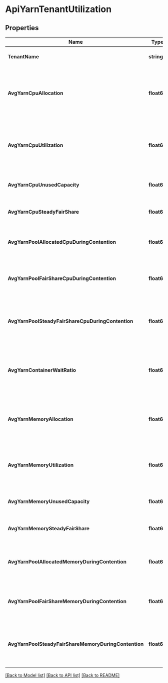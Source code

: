 # ApiYarnTenantUtilization

## Properties
Name | Type | Description | Notes
------------ | ------------- | ------------- | -------------
**TenantName** | **string** | Name of the tenant. | [optional] [default to null]
**AvgYarnCpuAllocation** | **float64** | Average number of VCores allocated to YARN applications of the tenant. | [optional] [default to null]
**AvgYarnCpuUtilization** | **float64** | Average number of VCores used by YARN applications of the tenant. | [optional] [default to null]
**AvgYarnCpuUnusedCapacity** | **float64** | Average unused VCores of the tenant. | [optional] [default to null]
**AvgYarnCpuSteadyFairShare** | **float64** | Average steady fair share VCores. | [optional] [default to null]
**AvgYarnPoolAllocatedCpuDuringContention** | **float64** | Average allocated Vcores with pending containers. | [optional] [default to null]
**AvgYarnPoolFairShareCpuDuringContention** | **float64** | Average fair share VCores with pending containers. | [optional] [default to null]
**AvgYarnPoolSteadyFairShareCpuDuringContention** | **float64** | Average steady fair share VCores with pending containers. | [optional] [default to null]
**AvgYarnContainerWaitRatio** | **float64** | Average percentage of pending containers for the pool during periods of contention. | [optional] [default to null]
**AvgYarnMemoryAllocation** | **float64** | Average memory allocated to YARN applications of the tenant. | [optional] [default to null]
**AvgYarnMemoryUtilization** | **float64** | Average memory used by YARN applications of the tenant. | [optional] [default to null]
**AvgYarnMemoryUnusedCapacity** | **float64** | Average unused memory of the tenant. | [optional] [default to null]
**AvgYarnMemorySteadyFairShare** | **float64** | Average steady fair share memory. | [optional] [default to null]
**AvgYarnPoolAllocatedMemoryDuringContention** | **float64** | Average allocated memory with pending containers. | [optional] [default to null]
**AvgYarnPoolFairShareMemoryDuringContention** | **float64** | Average fair share memory with pending containers. | [optional] [default to null]
**AvgYarnPoolSteadyFairShareMemoryDuringContention** | **float64** | Average steady fair share memory with pending containers. | [optional] [default to null]

[[Back to Model list]](../README.md#documentation-for-models) [[Back to API list]](../README.md#documentation-for-api-endpoints) [[Back to README]](../README.md)

